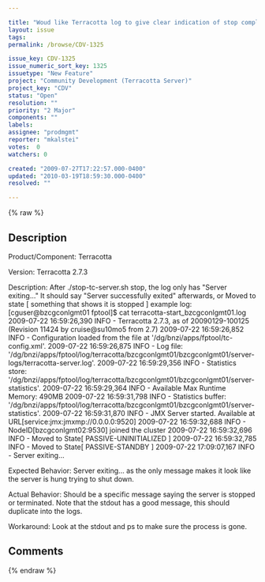 ```yaml
---

title: "Woud like Terracotta log to give clear indication of stop completion"
layout: issue
tags: 
permalink: /browse/CDV-1325

issue_key: CDV-1325
issue_numeric_sort_key: 1325
issuetype: "New Feature"
project: "Community Development (Terracotta Server)"
project_key: "CDV"
status: "Open"
resolution: ""
priority: "2 Major"
components: ""
labels: 
assignee: "prodmgmt"
reporter: "mkalstei"
votes:  0
watchers: 0

created: "2009-07-27T17:22:57.000-0400"
updated: "2010-03-19T18:59:30.000-0400"
resolved: ""

---
```




{% raw %}



## Description

<div markdown="1" class="description">

Product/Component: Terracotta 

Version: Terracotta 2.7.3

Description: 
After ./stop-tc-server.sh stop, the log only has "Server exiting..." 
It should say "Server successfully exited" afterwards, or Moved to state [ something that shows it is stopped ] 
example log: 
[cguser@bzcgconlgmt01 fptool]$ cat terracotta-start\_bzcgconlgmt01.log 
2009-07-22 16:59:26,390 INFO - Terracotta 2.7.3, as of 20090129-100125 (Revision 11424 by cruise@su10mo5 from 2.7) 
2009-07-22 16:59:26,852 INFO - Configuration loaded from the file at '/dg/bnzi/apps/fptool/tc-config.xml'. 
2009-07-22 16:59:26,875 INFO - Log file: '/dg/bnzi/apps/fptool/log/terracotta/bzcgconlgmt01/bzcgconlgmt01/server-logs/terracotta-server.log'. 
2009-07-22 16:59:29,356 INFO - Statistics store: '/dg/bnzi/apps/fptool/log/terracotta/bzcgconlgmt01/bzcgconlgmt01/server-statistics'. 
2009-07-22 16:59:29,364 INFO - Available Max Runtime Memory: 490MB 
2009-07-22 16:59:31,798 INFO - Statistics buffer: '/dg/bnzi/apps/fptool/log/terracotta/bzcgconlgmt01/bzcgconlgmt01/server-statistics'. 
2009-07-22 16:59:31,870 INFO - JMX Server started. Available at URL[service:jmx:jmxmp://0.0.0.0:9520] 
2009-07-22 16:59:32,688 INFO - NodeID[bzcgconlgmt02:9530] joined the cluster 
2009-07-22 16:59:32,696 INFO - Moved to State[ PASSIVE-UNINITIALIZED ] 
2009-07-22 16:59:32,785 INFO - Moved to State[ PASSIVE-STANDBY ] 
2009-07-22 17:09:07,167 INFO - Server exiting... 

Expected Behavior: 
Server exiting... as the only message makes it look like the server is hung trying to shut down. 

Actual Behavior: 
Should be a specific message saying the server is stopped or terminated. Note that the stdout has a good message, this should duplicate into the logs. 

Workaround: 
Look at the stdout and ps to make sure the process is gone. 



</div>

## Comments



{% endraw %}
